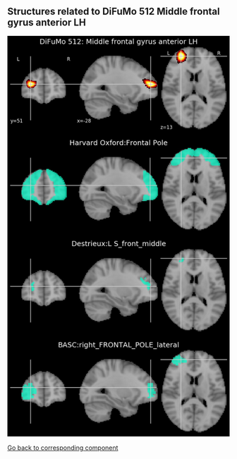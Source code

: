 


## Structures related to DiFuMo 512 Middle frontal gyrus anterior LH

![282](282.jpg "Structures related to DiFuMo 512 Middle frontal gyrus anterior LH")

[Go back to corresponding component](https://parietal-inria.github.io/DiFuMo/512/html/282.html)